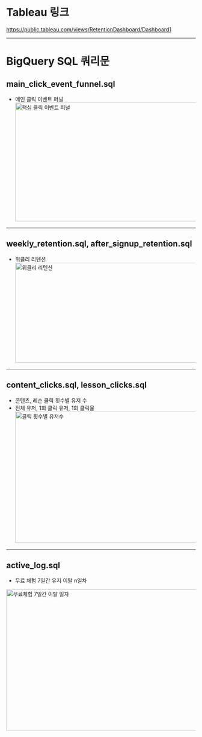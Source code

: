 # Tableau 링크
https://public.tableau.com/views/RetentionDashboard/Dashboard1

---

# BigQuery SQL 쿼리문

## main_click_event_funnel.sql
- 메인 클릭 이벤트 퍼널
  <img width="1035" height="315" alt="핵심 클릭 이벤트 퍼널" src="https://github.com/user-attachments/assets/a990ceb0-cde4-436f-8670-94cb2338f32f" />
  
---

## weekly_retention.sql, after_signup_retention.sql
- 위클리 리텐션
  <img width="892" height="265" alt="위클리 리텐션" src="https://github.com/user-attachments/assets/3f3c11fd-7452-4640-9165-f6a16b46f602" />

---

## content_clicks.sql, lesson_clicks.sql
- 콘텐츠, 레슨 클릭 횟수별 유저 수
- 전체 유저, 1회 클릭 유저, 1회 클릭율
  <img width="754" height="349" alt="클릭 횟수별 유저수" src="https://github.com/user-attachments/assets/87a56b99-3f2e-4b2e-ae71-ffff3f980247" />

---

## active_log.sql
- 무료 체험 7일간 유저 이탈 n일차
<img width="605" height="375" alt="무료체험 7일간 이탈 일자" src="https://github.com/user-attachments/assets/5663357a-d1b3-4ce3-95bd-62027af7ab3a" />
  
